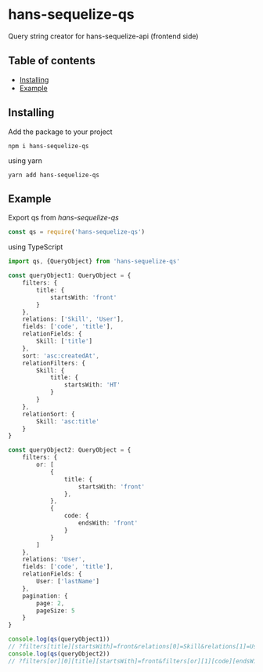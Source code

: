 # hans-sequelize-qs
Query string creator for hans-sequelize-api (frontend side)

## Table of contents
* [Installing](#installing)
* [Example](#example)

<a name="installing"><h2>Installing</h2></a>
Add the package to your project
```
npm i hans-sequelize-qs
```
using yarn
```
yarn add hans-sequelize-qs
```


<a name="example"><h2>Example</h2></a>

Export qs from *hans-sequelize-qs*

```javascript
const qs = require('hans-sequelize-qs')
```
using TypeScript
```typescript
import qs, {QueryObject} from 'hans-sequelize-qs'
```


```typescript
const queryObject1: QueryObject = {
    filters: {
        title: {
            startsWith: 'front'
        }
    },
    relations: ['Skill', 'User'],
    fields: ['code', 'title'],
    relationFields: {
        Skill: ['title']
    },
    sort: 'asc:createdAt',
    relationFilters: {
        Skill: {
            title: {
                startsWith: 'HT'
            }
        }
    },
    relationSort: {
        Skill: 'asc:title'
    }
}

const queryObject2: QueryObject = {
    filters: {
        or: [
            {
                title: {
                    startsWith: 'front'
                },
            },
            {
                code: {
                    endsWith: 'front'
                }
            }
        ]
    },
    relations: 'User',
    fields: ['code', 'title'],
    relationFields: {
        User: ['lastName']
    },
    pagination: {
        page: 2,
        pageSize: 5
    }
}

console.log(qs(queryObject1))
// ?filters[title][startsWith]=front&relations[0]=Skill&relations[1]=User&fields[0]=code&fields[1]=title&relationFields[Skill][0]=title&relationFilters[title][startsWith]=HT&sort=asc:createdAt&relationSort[Skill]=asc:title
console.log(qs(queryObject2))
// ?filters[or][0][title][startsWith]=front&filters[or][1][code][endsWith]=front&relations[0]=User&fields[0]=code&fields[1]=title&relationFields[User][0]=lastName&page=2&pageSize=5
```

